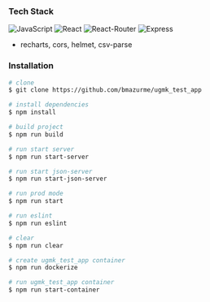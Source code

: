 ### Tech Stack
![JavaScript](https://img.shields.io/badge/-JavaScript-black?style=flat-square&logo=javascript)
![React](https://img.shields.io/badge/-React-black?style=flat-square&logo=react)
![React-Router](https://img.shields.io/badge/-ReactRouter-black?style=flat-square&logo=reactrouter)
![Express](https://img.shields.io/badge/-Express-black?style=flat-square&logo=express)

- recharts, cors, helmet, csv-parse

### Installation
```bash
# clone
$ git clone https://github.com/bmazurme/ugmk_test_app

# install dependencies
$ npm install

# build project
$ npm run build

# run start server
$ npm run start-server

# run start json-server
$ npm run start-json-server

# run prod mode
$ npm run start

# run eslint
$ npm run eslint

# clear
$ npm run clear

# create ugmk_test_app container
$ npm run dockerize

# run ugmk_test_app container
$ npm run start-container
```
